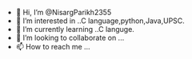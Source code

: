 - 👋 Hi, I’m @NisargParikh2355
- 👀 I’m interested in ..C language,python,Java,UPSC.
- 🌱 I’m currently learning ..C languge.
- 💞️ I’m looking to collaborate on ...
- 📫 How to reach me ...

<!---
NisargParikh2355/NisargParikh2355 is a ✨ special ✨ repository because its `README.md` (this file) appears on your GitHub profile.
You can click the Preview link to take a look at your changes.
--->
